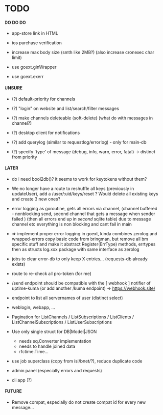 

  TODO
========


#### DO DO DO

 - app-store link in HTML

 - ios purchase verification

 - increase max body size (smth like 2MB?)
   (also increase cronexec char limit)

 - use goext.ginWrapper
  
 - use goext.exerr

#### UNSURE

 - (?) default-priority for channels

 - (?) "login" on website and list/search/filter messages

 - (?) make channels deleteable (soft-delete) (what do with messages in channel?)

 - (?) desktop client for notifications

 - (?) add querylog (similar to requestlog/errorlog) - only for main-db

 - (?) specify 'type' of message (debug, info, warn, error, fatal)  ->  distinct from priority 

#### LATER

 - do i need bool2db()? it seems to work for keytokens without them?

 - We no longer have a route to reshuffle all keys (previously in updateUser), add a /user/:uid/keys/reset ?
   Would delete all existing keys and create 3 new ones?

 - error logging as goroutine, gets all errors via channel,
   (channel buffered - nonblocking send, second channel that gets a message when sender failed )
   (then all errors end up in _second_ sqlite table)
   due to message channel etc everything is non blocking and cant fail in main
 
 - => implement proper error logging in goext, kinda combines zerolog and wrapped-errors
   copy basic code from bringman, but remove all bm specific stuff and make it abstract
   Register(ErrType) methods, errtypes then as structs
   log.xxx package with same interface as zerolog

 - jobs to clear error-db to only keep X entries... (requests-db already exists)

 - route to re-check all pro-token (for me)

 - /send endpoint should be compatible with the [ webhook ] notifier of uptime-kuma
   (or add another /kuma endpoint)
   -> https://webhook.site/

 - endpoint to list all servernames of user (distinct select)

 - weblogin, webapp, ...

 - Pagination for ListChannels / ListSubscriptions / ListClients / ListChannelSubscriptions / ListUserSubscriptions

 - Use only single struct for DB|Model|JSON
     * needs sq.Converter implementation
     * needs to handle joined data
     * rfctime.Time...

 - use job superclass (copy from isi/bnet/?), reduce duplicate code

 - admin panel (especially errors and requests)

 - cli app (?)

#### FUTURE

 - Remove compat, especially do not create compat id for every new message...
